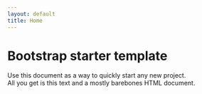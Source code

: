 ```yaml
---
layout: default
title: Home
---
```


<div class="container">
    <div class="starter-template">
        <h1>Bootstrap starter template</h1>
        <p class="lead">Use this document as a way to quickly start any new project.<br> All you get is this text and a mostly barebones HTML document.</p>
      </div>

</div><!-- /.container -->


</html>
